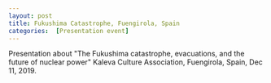 ```yaml
---
layout: post 
title: Fukushima Catastrophe, Fuengirola, Spain
categories:  [Presentation event] 
---
```

Presentation about "The Fukushima catastrophe, evacuations, and the future of nuclear power" Kaleva Culture Association, Fuengirola, Spain, Dec 11, 2019.
